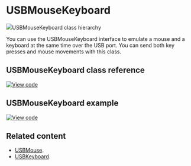 # USBMouseKeyboard

<span class="images">![](https://os.mbed.com/docs/mbed-os/v6.13/mbed-os-api-doxy/class_u_s_b_mouse_keyboard.png)<span>USBMouseKeyboard class hierarchy</span></span>

You can use the USBMouseKeyboard interface to emulate a mouse and a keyboard at the same time over the USB port. You can send both key presses and mouse movements with this class.

## USBMouseKeyboard class reference

[![View code](https://www.mbed.com/embed/?type=library)](https://os.mbed.com/docs/mbed-os/v6.13/mbed-os-api-doxy/class_u_s_b_mouse_keyboard.html)

## USBMouseKeyboard example

[![View code](https://www.mbed.com/embed/?url=https://github.com/ARMmbed/mbed-os-snippet-USBMouseKeyboard/tree/v6.13)](https://github.com/ARMmbed/mbed-os-snippet-USBMouseKeyboard/blob/v6.13/main.cpp)

## Related content

- [USBMouse](../apis/usbmouse.html).
- [USBKeyboard](../apis/usbkeyboard.html).
